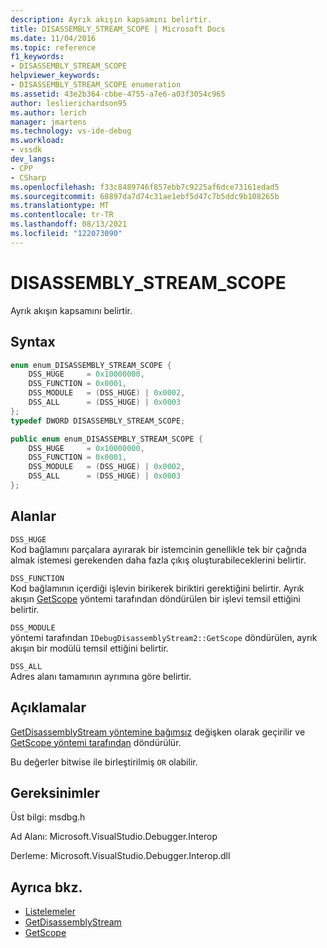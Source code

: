 ```yaml
---
description: Ayrık akışın kapsamını belirtir.
title: DISASSEMBLY_STREAM_SCOPE | Microsoft Docs
ms.date: 11/04/2016
ms.topic: reference
f1_keywords:
- DISASSEMBLY_STREAM_SCOPE
helpviewer_keywords:
- DISASSEMBLY_STREAM_SCOPE enumeration
ms.assetid: 43e2b364-cbbe-4755-a7e6-a03f3054c965
author: leslierichardson95
ms.author: lerich
manager: jmartens
ms.technology: vs-ide-debug
ms.workload:
- vssdk
dev_langs:
- CPP
- CSharp
ms.openlocfilehash: f33c8489746f857ebb7c9225af6dce73161edad5
ms.sourcegitcommit: 68897da7d74c31ae1ebf5d47c7b5ddc9b108265b
ms.translationtype: MT
ms.contentlocale: tr-TR
ms.lasthandoff: 08/13/2021
ms.locfileid: "122073090"
---
```

# <a name="disassembly_stream_scope"></a>DISASSEMBLY_STREAM_SCOPE
Ayrık akışın kapsamını belirtir.

## <a name="syntax"></a>Syntax

```cpp
enum enum_DISASSEMBLY_STREAM_SCOPE {
    DSS_HUGE     = 0x10000000,
    DSS_FUNCTION = 0x0001,
    DSS_MODULE   = (DSS_HUGE) | 0x0002,
    DSS_ALL      = (DSS_HUGE) | 0x0003
};
typedef DWORD DISASSEMBLY_STREAM_SCOPE;
```

```csharp
public enum enum_DISASSEMBLY_STREAM_SCOPE {
    DSS_HUGE     = 0x10000000,
    DSS_FUNCTION = 0x0001,
    DSS_MODULE   = (DSS_HUGE) | 0x0002,
    DSS_ALL      = (DSS_HUGE) | 0x0003
};
```

## <a name="fields"></a>Alanlar
`DSS_HUGE`\
Kod bağlamını parçalara ayırarak bir istemcinin genellikle tek bir çağrıda almak istemesi gerekenden daha fazla çıkış oluşturabileceklerini belirtir.

`DSS_FUNCTION`\
Kod bağlamının içerdiği işlevin birikerek biriktiri gerektiğini belirtir. Ayrık akışın [GetScope](../../../extensibility/debugger/reference/idebugdisassemblystream2-getscope.md) yöntemi tarafından döndürülen bir işlevi temsil ettiğini belirtir.

`DSS_MODULE`\
yöntemi tarafından `IDebugDisassemblyStream2::GetScope` döndürülen, ayrık akışın bir modülü temsil ettiğini belirtir.

`DSS_ALL`\
Adres alanı tamamının ayrımına göre belirtir.

## <a name="remarks"></a>Açıklamalar
[GetDisassemblyStream yöntemine bağımsız](../../../extensibility/debugger/reference/idebugprogram2-getdisassemblystream.md) değişken olarak geçirilir ve [GetScope yöntemi tarafından](../../../extensibility/debugger/reference/idebugdisassemblystream2-getscope.md) döndürülür.

Bu değerler bitwise ile birleştirilmiş `OR` olabilir.

## <a name="requirements"></a>Gereksinimler
Üst bilgi: msdbg.h

Ad Alanı: Microsoft.VisualStudio.Debugger.Interop

Derleme: Microsoft.VisualStudio.Debugger.Interop.dll

## <a name="see-also"></a>Ayrıca bkz.
- [Listelemeler](../../../extensibility/debugger/reference/enumerations-visual-studio-debugging.md)
- [GetDisassemblyStream](../../../extensibility/debugger/reference/idebugprogram2-getdisassemblystream.md)
- [GetScope](../../../extensibility/debugger/reference/idebugdisassemblystream2-getscope.md)
